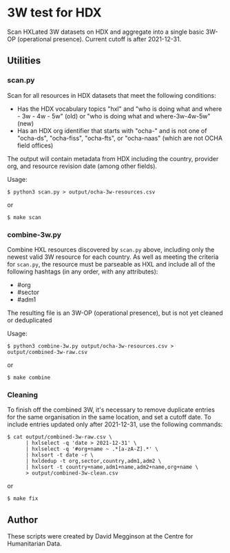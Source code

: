 3W test for HDX
===============

Scan HXLated 3W datasets on HDX and aggregate into a single basic 3W-OP (operational presence). Current cutoff is after 2021-12-31.

## Utilities

### scan.py

Scan for all resources in HDX datasets that meet the following conditions:

* Has the HDX vocabulary topics "hxl" and "who is doing what and where - 3w - 4w - 5w" (old) or "who is doing what and where-3w-4w-5w" (new)
* Has an HDX org identifier that starts with "ocha-" and is not one of "ocha-ds", "ocha-fiss", "ocha-fts", or "ocha-naas" (which are not OCHA field offices)

The output will contain metadata from HDX including the country, provider org, and resource revision date (among other fields).

Usage:

```
$ python3 scan.py > output/ocha-3w-resources.csv
```

or

```
$ make scan
```
  
### combine-3w.py

Combine HXL resources discovered by ``scan.py`` above, including only the newest valid 3W resource for each country. As well as meeting the criteria for ``scan.py``, the resource must be parseable as HXL and include all of the following hashtags (in any order, with any attributes):

* #org
* #sector
* #adm1

The resulting file is an 3W-OP (operational presence), but is not yet cleaned or deduplicated

Usage:

```
$ python3 combine-3w.py output/ocha-3w-resources.csv > output/combined-3w-raw.csv
```

or

```
$ make combine
```
  
### Cleaning

To finish off the combined 3W, it's necessary to remove duplicate entries for the same organisation in the same location, and set a cutoff date. To include entries updated only after 2021-12-31, use the following commands:

```
$ cat output/combined-3w-raw.csv \
      | hxlselect -q 'date > 2021-12-31' \
      | hxlselect -q '#org+name ~ .*[a-zA-Z].*' \
      | hxlsort -t date -r \
      | hxldedup -t org,sector,country,adm1,adm2 \
      | hxlsort -t country+name,adm1+name,adm2+name,org+name \
      > output/combined-3w-clean.csv
```

or

```
$ make fix
```

## Author

These scripts were created by David Megginson at the Centre for Humanitarian Data.
